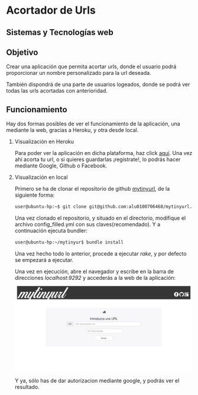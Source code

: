 Acortador de Urls
=========
Sistemas y Tecnologías web
---------------------------


Objetivo
-----

Crear una aplicación que permita acortar urls, donde el usuario podrá proporcionar un nombre personalizado para la url deseada.

También dispondrá de una parte de usuarios logeados, donde se podrá ver todas las urls acortadas con anterioridad.

Funcionamiento
-----

Hay dos formas posibles de ver el funcionamiento de la aplicación, una mediante la web, gracias a Heroku, y otra desde local.

1. Visualización en Heroku
    
    Para poder ver la aplicación en dicha plataforma, haz click [aquí].
    Una vez ahí acorta tu url, o si quieres guardarlas ¡registrate!, lo podrás hacer mediante Google, Github o Facebook.

2. Visualización en local

    Primero se ha de clonar el repositorio de github [mytinyurl], de la siguiente forma: 
    
    ```sh
    user@ubuntu-hp:~$ git clone git@github.com:alu0100706468/mytinyurl.git
    ```
    Una vez clonado el repositorio, y situado en el directorio, modifique el archivo config_filled.yml con sus claves(recomendado). Y a continuación ejecuta bundler:
    
    ```sh
    user@ubuntu-hp:~/mytinyur$ bundle install
    ```
    
    Una vez hecho todo lo anterior, procede a ejecutar *rake*, y por defecto se empezará a ejecutar.
    
    Una vez en ejecución, abre el navegador y escribe en la barra de direcciones *localhost:9292* y accederás a la web de la aplicación:
    
    ![ejemplo navegador](https://raw.githubusercontent.com/alu0100706468/mytinyurl/master/public/img/ejemplo.png)
    
    Y ya, sólo has de dar autorizacion mediante google, y podrás ver el resultado.
    
    

[aquí]:http://my-tiny-url.herokuapp.com
[mytinyurl]:https://github.com/alu0100706468/mytinyurl.git
